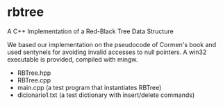 # rbtree
A C++ Implementation of a Red-Black Tree Data Structure

We based our implementation on the pseudocode of Cormen's book and used sentynels for avoiding invalid accesses to null pointers. A win32 executable is provided, compiled with mingw.

- RBTree.hpp
- RBTree.cpp
- main.cpp (a test program that instantiates RBTree)
- dicionario1.txt (a test dictionary with insert/delete commands)
